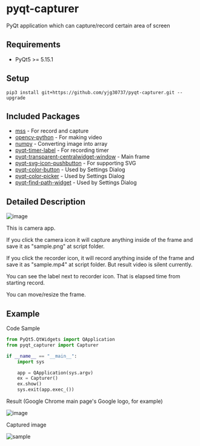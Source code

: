 # pyqt-capturer
PyQt application which can capture/record certain area of screen

## Requirements
* PyQt5 >= 5.15.1

## Setup
`pip3 install git+https://github.com/yjg30737/pyqt-capturer.git --upgrade`

## Included Packages
* <a href="https://pypi.org/project/mss">mss</a> - For record and capture
* <a href="https://pypi.org/project/opencv-python">opencv-python</a> - For making video
* <a href="https://numpy.org">numpy</a> - Converting image into array
* <a href="https://github.com/yjg30737/pyqt-timer-label.git">pyqt-timer-label</a> - For recording timer
* <a href="https://github.com/yjg30737/pyqt-transparent-centralwidget-window.git">pyqt-transparent-centralwidget-window</a> - Main frame
* <a href="https://github.com/yjg30737/pyqt-svg-icon-pushbutton.git">pyqt-svg-icon-pushbutton</a> - For supporting SVG
* <a href="https://github.com/yjg30737/pyqt-color-button.git">pyqt-color-button</a> - Used by Settings Dialog
* <a href="https://github.com/yjg30737/pyqt-color-picker.git">pyqt-color-picker</a> - Used by Settings Dialog
* <a href="https://github.com/yjg30737/pyqt-find-path-widget.git">pyqt-find-path-widget</a> - Used by Settings Dialog

## Detailed Description

![image](https://user-images.githubusercontent.com/55078043/160047499-be3de7f6-663c-4d47-8309-69bdf1565314.png)

This is camera app.

If you click the camera icon it will capture anything inside of the frame and save it as "sample.png" at script folder.

If you click the recorder icon, it will record anything inside of the frame and save it as "sample.mp4" at script folder. But result video is silent currently.

You can see the label next to recorder icon. That is elapsed time from starting record.

You can move/resize the frame.

## Example
Code Sample
```python
from PyQt5.QtWidgets import QApplication
from pyqt_capturer import Capturer

if __name__ == "__main__":
    import sys

    app = QApplication(sys.argv)
    ex = Capturer()
    ex.show()
    sys.exit(app.exec_())
```

Result (Google Chrome main page's Google logo, for example)

![image](https://user-images.githubusercontent.com/55078043/160045489-a7b016cf-0528-4a49-b085-f4e99869d5c4.png)

Captured image

![sample](https://user-images.githubusercontent.com/55078043/160045548-90708381-7870-435d-b750-051533d878a2.png)
